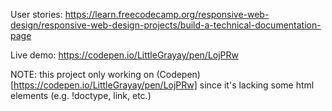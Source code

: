 User stories: https://learn.freecodecamp.org/responsive-web-design/responsive-web-design-projects/build-a-technical-documentation-page

Live demo: https://codepen.io/LittleGrayay/pen/LojPRw

NOTE: this project only working on (Codepen)[https://codepen.io/LittleGrayay/pen/LojPRw] since it's lacking some html elements (e.g. !doctype, link, etc.)